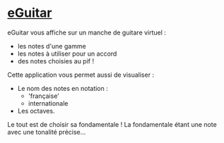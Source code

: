 # [eGuitar](http://raphpell.github.io/eGuitar/)

eGuitar vous affiche sur un manche de guitare virtuel :
- les notes d'une gamme
- les notes à utiliser pour un accord
- des notes choisies au pif !

Cette application vous permet aussi de visualiser :
- Le nom des notes en notation :
  - 'française'
  - internationale
- Les octaves.

Le tout est de choisir sa fondamentale ! 
La fondamentale étant une note avec une tonalité précise...

